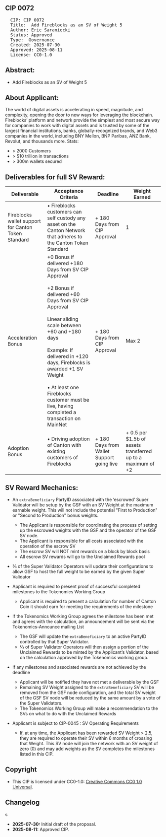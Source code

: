 ## CIP 0072

<pre>
  CIP: CIP 0072
  Title:  Add Fireblocks as an SV of Weight 5
  Author: Eric Saraniecki
  Status: Approved  
  Type:  Governance
  Created: 2025-07-30
  Approved: 2025-08-11
  License: CC0-1.0
</pre>

## Abstract:

* Add Fireblocks as an SV of Weight 5

## About Applicant:

The world of digital assets is accelerating in speed, magnitude, and complexity, opening the door to new ways for leveraging the blockchain. Fireblocks’ platform and network provide the simplest and most secure way for companies to work with digital assets and is trusted by some of the largest financial institutions, banks, globally-recognized brands, and Web3 companies in the world, including BNY Mellon, BNP Paribas, ANZ Bank, Revolut, and thousands more.
Stats:
* \> 2000 Customers
* \> $10 trillion in transactions
* \> 300m wallets secured 


## Deliverables for full SV Reward:

| Deliverable | Acceptance Criteria | Deadline | Weight Earned |
|-------------|---------------------|----------|---------------|
| Fireblocks wallet support for Canton Token Standard | • Fireblocks customers can self custody any asset on the Canton Network that adheres to the Canton Token Standard | + 180 Days from CIP Approval | 1 |
| Acceleration Bonus |  +0 Bonus if delivered +180 Days from SV CIP Approval <br> <br>   +2 Bonus if delivered +60 Days from SV CIP Approval <br> <br>  Linear sliding scale between +60 and +180 days  <br>  <br> Example: If delivered in +120 days, Fireblocks is awarded +1 SV Weight <br> <br> • At least one Fireblocks customer must be live, having completed a transaction on MainNet| + 180 Days from CIP Approval| Max 2 |
| Adoption Bonus| • Driving adoption of Canton with existing customers of Fireblocks  | + 180 Days from Wallet Support going live | + 0.5 per $1.5b of assets transferred up to a maximum of +2 |

## SV Reward Mechanics: 
* An `extraBeneficiary` PartyID associated with the ‘escrowed’ Super Validator will be setup by the GSF with an SV Weight at the maximum earnable weight. This will not include the potential "First to Production" or "Second to Production" bonus weights. 
    * The Applicant is responsible for coordinating the process of setting up the escrowed weights with the GSF and the operator of the GSF SV node.
    * The Applicant is responsible for all costs associated with the operation of the escrow SV
    * The escrow SV will NOT mint rewards on a block by block basis
    * All escrow SV rewards will go to the Unclaimed Rewards pool
* ⅔ of the Super Validator Operators will update their configurations to allow GSF to host the full weight to be earned by the given Super Validator
* Applicant is required to present proof of successful completed milestones to the Tokenomics Working Group
    * Applicant is required to present a calculation for number of Canton Coin it should earn for meeting the requirements of the milestone
* If the Tokenomics Working Group agrees the milestone has been met and agrees with the calculation, an announcement will be sent via the Tokenomics-Announce mailing List
    * The GSF will update the `extraBeneficiary` to an active PartyID controlled by that Super Validator. 
    * ⅔ of Super Validator Operators will then assign a portion of the Unclaimed Rewards to be minted by the Applicant’s Validator, based on the calculation approved by the Tokenomics working group.
   
* If any milestones and associated rewards are not achieved by the deadline
    * Applicant will be notified they have not met a deliverable by the GSF 
    * Remaining SV Weight assigned to the `extraBeneficiary` SV will be removed from the GSF node configuration, and the total SV weight of the GSF SV node will be reduced by the same amount by a vote of the Super Validators.
    * The Tokenomics Working Group will make a recommendation to the SVs on what to do with the Unclaimed Rewards 
* Applicant is subject to CIP-0045 : SV Operating Requirements
    * If, at any time, the Applicant has been rewarded SV Weight > 2.5, they are required to operate their SV within 6 months of crossing that Weight. This SV node will join the network with an SV weight of zero (0) and may add weights as the SV completes the milestones listed in this CIP.


## Copyright

* This CIP is licensed under CC0-1.0: [Creative Commons CC0 1.0 Universal](https://creativecommons.org/publicdomain/zero/1.0/).

## Changelog
s
* **2025-07-30:** Initial draft of the proposal.
* **2025-08-11:** Approved CIP.



